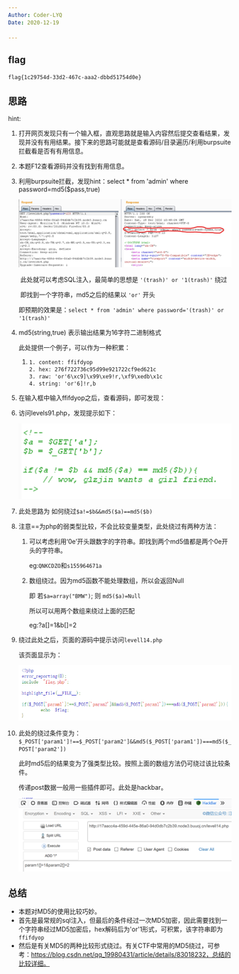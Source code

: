 ```yaml
---
Author: Coder-LYQ
Date: 2020-12-19

---
```


## flag

`flag{1c29754d-33d2-467c-aaa2-dbbd51754d0e}`

## 思路

hint:

1. 打开网页发现只有一个输入框，直观思路就是输入内容然后提交查看结果，发现并没有有用结果。接下来的思路可能就是查看源码/目录遍历/利用burpsuite拦截看是否有有用信息。

2. 本题F12查看源码并没有找到有用信息。

3. 利用burpsuite拦截，发现hint：select * from 'admin' where password=md5($pass,true)

   <img src="images/image-20201219185410810.png" alt="image-20201219185410810" style="zoom:50%;" />

   ​       此处就可以考虑SQL注入，最简单的思想是 `'(trash)' or '1(trash)'` 绕过

   ​       即找到一个字符串，md5之后的结果以 `'or'` 开头

   ​	   即预期的效果是：`select * from 'admin' where password='(trash)' or '1(trash)'`

4. md5(string,true) 表示输出结果为16字符二进制格式

   此处提供一个例子，可以作为一种积累：

   1. ```
      1. content: ffifdyop
      2. hex: 276f722736c95d99e921722cf9ed621c
      3. raw: 'or'6\xc9]\x99\xe9!r,\xf9\xedb\x1c
      4. string: 'or'6]!r,b
      ```

5. 在输入框中输入ffifdyop之后，查看源码，即可发现：

   <script>window.location.replace('./levels91.php')</script>

6. 访问levels91.php，发现提示如下：

   ![image-20201219191226658](images/image-20201219191226658.png)

7. 此处思路为 如何绕过`$a!=$b&&md5($a)==md5($b)`

8. 注意==为php的弱类型比较，不会比较变量类型，此处绕过有两种方法：

   1. 可以考虑利用‘0e’开头跟数字的字符串。即找到两个md5值都是两个0e开头的字符串。

       eg:`QNKCDZO`和`s155964671a`

   2. 数组绕过。因为md5函数不能处理数组，所以会返回Null

      即   若`$a=array("BMW")`;  则  `md5($a)=Null`

      所以可以用两个数组来绕过上面的匹配

      eg:?a[]=1&b[]=2

9. 绕过此处之后，页面的源码中提示访问`levell14.php`

   该页面显示为：

   <img src="images/image-20201219192551645.png" alt="image-20201219192551645" style="zoom: 67%;" />

10. 此处的绕过条件变为：`$_POST['param1']!==$_POST['param2']&&md5($_POST['param1'])===md5($_POST['param2'])`

    此时md5后的结果变为了强类型比较。按照上面的数组方法仍可绕过该比较条件。

    传递post数据一般用一些插件即可。此处是hackbar。

    ![image-20201219193124797](images/image-20201219193124797.png)

## 总结

- 本题对MD5的使用比较巧妙。
- 首先是最常规的sql注入，但最后的条件经过一次MD5加密，因此需要找到一个字符串经过MD5加密后，hex解码后为'or'1形式，可积累，该字符串即为`ffifdyop`
- 然后是有关MD5的两种比较形式绕过。有关CTF中常用的MD5绕过，可参考：https://blog.csdn.net/qq_19980431/article/details/83018232，总结的比较详细。